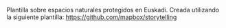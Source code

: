 Plantilla sobre espacios naturales protegidos en Euskadi.
Creada utilizando la siguiente plantilla: https://github.com/mapbox/storytelling

